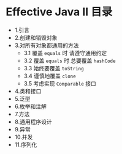 
# Effective Java II 目录
-  1.引言
-  2.创建和销毁对象
-  3.对所有对象都通用的方法
    - 3.1 覆盖 `equals` 时 请遵守通用约定
    - 3.2 覆盖 `equals` 时 总要覆盖 `hashCode`
    - 3.3 始终要覆盖 `toString`
    - 3.4 谨慎地覆盖 `clone`
    - 3.5 考虑实现 `Comparable` 接口
-  4.类和接口
-  5.泛型
-  6.枚举和注解
-  7.方法
-  8.通用程序设计
-  9.异常
-  10.并发
-  11.序列化